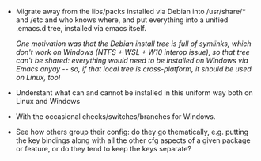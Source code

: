 ﻿* Migrate away from the libs/packs installed via Debian into /usr/share/* and
  /etc and who knows where, and put everything into a unified .emacs.d tree,
  installed via emacs itself.

   _One motivation was that the Debian install tree is full of symlinks,
   which don't work on Windows (NTFS + WSL + W10 interop issue), so that
   tree can't be shared: everything would need to be installed on Windows
   via Emacs anyay -- so, if that local tree is cross-platform, it should
   be used on Linux, too!_

* Understant what can and cannot be installed in this uniform way both on
  Linux and Windows

* With the occasional checks/switches/branches for Windows.

* See how others group their config: do they go thematically, e.g. putting
  the key bindings along with all the other cfg aspects of a given package
  or feature, or do they tend to keep the keys separate?
